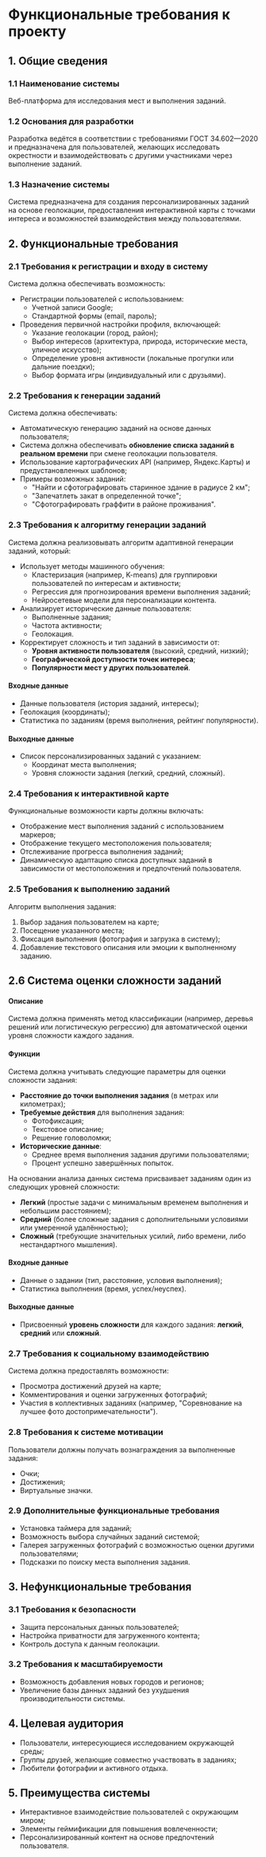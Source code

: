 # Функциональные требования к проекту

## 1. Общие сведения

### 1.1 Наименование системы
Веб-платформа для исследования мест и выполнения заданий.

### 1.2 Основания для разработки
Разработка ведётся в соответствии с требованиями ГОСТ 34.602—2020 и предназначена для пользователей, желающих исследовать окрестности и взаимодействовать с другими участниками через выполнение заданий.

### 1.3 Назначение системы
Система предназначена для создания персонализированных заданий на основе геолокации, предоставления интерактивной карты с точками интереса и возможностей взаимодействия между пользователями.

## 2. Функциональные требования

### 2.1 Требования к регистрации и входу в систему

Система должна обеспечивать возможность:
- Регистрации пользователей с использованием:
  - Учетной записи Google;
  - Стандартной формы (email, пароль);
- Проведения первичной настройки профиля, включающей:
  - Указание геолокации (город, район);
  - Выбор интересов (архитектура, природа, исторические места, уличное искусство);
  - Определение уровня активности (локальные прогулки или дальние поездки);
  - Выбор формата игры (индивидуальный или с друзьями).

### 2.2 Требования к генерации заданий

Система должна обеспечивать:
- Автоматическую генерацию заданий на основе данных пользователя;
- Система должна обеспечивать **обновление списка заданий в реальном времени** при смене геолокации пользователя.
- Использование картографических API (например, Яндекс.Карты) и предустановленных шаблонов;
- Примеры возможных заданий:
  - "Найти и сфотографировать старинное здание в радиусе 2 км";
  - "Запечатлеть закат в определенной точке";
  - "Сфотографировать граффити в районе проживания".
 
### 2.3 Требования к алгоритму генерации заданий

Система должна реализовывать алгоритм адаптивной генерации заданий, который:
- Использует методы машинного обучения:
  - Кластеризация (например, K-means) для группировки пользователей по интересам и активности;
  - Регрессия для прогнозирования времени выполнения заданий;
  - Нейросетевые модели для персонализации контента.
- Анализирует исторические данные пользователя:
  - Выполненные задания;
  - Частота активности;
  - Геолокация.
- Корректирует сложность и тип заданий в зависимости от:
  - **Уровня активности пользователя** (высокий, средний, низкий);
  - **Географической доступности точек интереса**;
  - **Популярности мест у других пользователей**.

#### Входные данные
- Данные пользователя (история заданий, интересы);
- Геолокация (координаты);
- Статистика по заданиям (время выполнения, рейтинг популярности).

#### Выходные данные
- Список персонализированных заданий с указанием:
  - Координат места выполнения;
  - Уровня сложности задания (легкий, средний, сложный).


### 2.4 Требования к интерактивной карте

Функциональные возможности карты должны включать:
- Отображение мест выполнения заданий с использованием маркеров;
- Отображение текущего местоположения пользователя;
- Отслеживание прогресса выполнения заданий;
- Динамическую адаптацию списка доступных заданий в зависимости от местоположения и предпочтений пользователя.

### 2.5 Требования к выполнению заданий

Алгоритм выполнения задания:
1. Выбор задания пользователем на карте;
2. Посещение указанного места;
3. Фиксация выполнения (фотография и загрузка в систему);
4. Добавление текстового описания или эмоции к выполненному заданию.

## 2.6 Система оценки сложности заданий

#### Описание
Система должна применять метод классификации (например, деревья решений или логистическую регрессию) для автоматической оценки уровня сложности каждого задания.

#### Функции
Система должна учитывать следующие параметры для оценки сложности задания:

- **Расстояние до точки выполнения задания** (в метрах или километрах);
- **Требуемые действия** для выполнения задания:
  - Фотофиксация;
  - Текстовое описание;
  - Решение головоломки;
- **Исторические данные**:
  - Среднее время выполнения задания другими пользователями;
  - Процент успешно завершённых попыток.

На основании анализа данных система присваивает заданиям один из следующих уровней сложности:

- **Легкий** (простые задачи с минимальным временем выполнения и небольшим расстоянием);
- **Средний** (более сложные задания с дополнительными условиями или умеренной удалённостью);
- **Сложный** (требующие значительных усилий, либо времени, либо нестандартного мышления).

#### Входные данные
- Данные о задании (тип, расстояние, условия выполнения);
- Статистика выполнения (время, успех/неуспех).

#### Выходные данные
- Присвоенный **уровень сложности** для каждого задания: **легкий**, **средний** или **сложный**.


### 2.7 Требования к социальному взаимодействию

Система должна предоставлять возможности:
- Просмотра достижений друзей на карте;
- Комментирования и оценки загруженных фотографий;
- Участия в коллективных заданиях (например, "Соревнование на лучшее фото достопримечательности").

### 2.8 Требования к системе мотивации

Пользователи должны получать вознаграждения за выполненные задания:
- Очки;
- Достижения;
- Виртуальные значки.

### 2.9 Дополнительные функциональные требования

- Установка таймера для заданий;
- Возможность выбора случайных заданий системой;
- Галерея загруженных фотографий с возможностью оценки другими пользователями;
- Подсказки по поиску места выполнения задания.

## 3. Нефункциональные требования

### 3.1 Требования к безопасности

- Защита персональных данных пользователей;
- Настройка приватности для загруженного контента;
- Контроль доступа к данным геолокации.

### 3.2 Требования к масштабируемости

- Возможность добавления новых городов и регионов;
- Увеличение базы данных заданий без ухудшения производительности системы.

## 4. Целевая аудитория

- Пользователи, интересующиеся исследованием окружающей среды;
- Группы друзей, желающие совместно участвовать в заданиях;
- Любители фотографии и активного отдыха.

## 5. Преимущества системы

- Интерактивное взаимодействие пользователей с окружающим миром;
- Элементы геймификации для повышения вовлеченности;
- Персонализированный контент на основе предпочтений пользователя.
